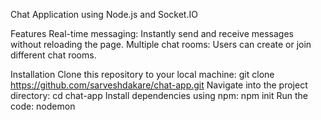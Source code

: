 Chat Application using Node.js and Socket.IO

Features
Real-time messaging: Instantly send and receive messages without reloading the page.
Multiple chat rooms: Users can create or join different chat rooms.

Installation
Clone this repository to your local machine:  git clone https://github.com/sarveshdakare/chat-app.git
Navigate into the project directory:
cd chat-app
Install dependencies using npm:
npm init
Run the code: nodemon

